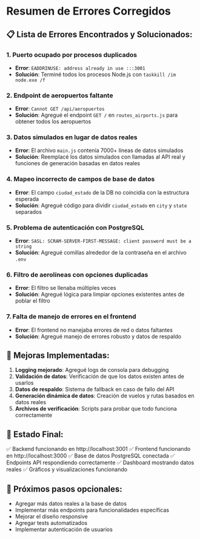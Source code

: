 # Resumen de Errores Corregidos

## 📋 Lista de Errores Encontrados y Solucionados:

### 1. **Puerto ocupado por procesos duplicados**
- **Error**: `EADDRINUSE: address already in use :::3001`
- **Solución**: Terminé todos los procesos Node.js con `taskkill /im node.exe /f`

### 2. **Endpoint de aeropuertos faltante**
- **Error**: `Cannot GET /api/aeropuertos`
- **Solución**: Agregué el endpoint `GET /` en `routes_airports.js` para obtener todos los aeropuertos

### 3. **Datos simulados en lugar de datos reales**
- **Error**: El archivo `main.js` contenía 7000+ líneas de datos simulados
- **Solución**: Reemplacé los datos simulados con llamadas al API real y funciones de generación basadas en datos reales

### 4. **Mapeo incorrecto de campos de base de datos**
- **Error**: El campo `ciudad_estado` de la DB no coincidía con la estructura esperada
- **Solución**: Agregué código para dividir `ciudad_estado` en `city` y `state` separados

### 5. **Problema de autenticación con PostgreSQL**
- **Error**: `SASL: SCRAM-SERVER-FIRST-MESSAGE: client password must be a string`
- **Solución**: Agregué comillas alrededor de la contraseña en el archivo `.env`

### 6. **Filtro de aerolíneas con opciones duplicadas**
- **Error**: El filtro se llenaba múltiples veces
- **Solución**: Agregué lógica para limpiar opciones existentes antes de poblar el filtro

### 7. **Falta de manejo de errores en el frontend**
- **Error**: El frontend no manejaba errores de red o datos faltantes
- **Solución**: Agregué manejo de errores robusto y datos de respaldo

## 🔧 Mejoras Implementadas:

1. **Logging mejorado**: Agregué logs de consola para debugging
2. **Validación de datos**: Verificación de que los datos existen antes de usarlos
3. **Datos de respaldo**: Sistema de fallback en caso de fallo del API
4. **Generación dinámica de datos**: Creación de vuelos y rutas basados en datos reales
5. **Archivos de verificación**: Scripts para probar que todo funciona correctamente

## 🎯 Estado Final:
✅ Backend funcionando en http://localhost:3001
✅ Frontend funcionando en http://localhost:3000
✅ Base de datos PostgreSQL conectada
✅ Endpoints API respondiendo correctamente
✅ Dashboard mostrando datos reales
✅ Gráficos y visualizaciones funcionando

## 🚀 Próximos pasos opcionales:
- Agregar más datos reales a la base de datos
- Implementar más endpoints para funcionalidades específicas
- Mejorar el diseño responsive
- Agregar tests automatizados
- Implementar autenticación de usuarios
